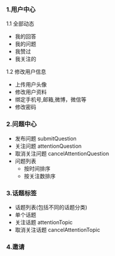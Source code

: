 ### 1.用户中心

1.1 全部动态

- 我的回答
- 我的问题
- 我赞过
- 我关注的

1.2 修改用户信息

- 上传用户头像
- 修改用户资料
- 绑定手机号,邮箱,微博，微信等
- 修改密码

### 2.问题中心

- 发布问题      submitQuestion
- 关注问题      attentionQuestion
- 取消关注问题   cancelAttentionQuestion
- 问题列表
	- 按时间排序
	- 按关注数排序

### 3.话题标签

- 话题列表(包括不同的话题分类)
- 单个话题
- 关注话题         attentionTopic
- 取消关注话题      cancelAttentionTopic

### 4.邀请
